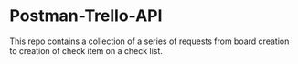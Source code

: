 # Postman-Trello-API
This repo contains a collection of a series of requests from board creation to creation of check item on a check list.
